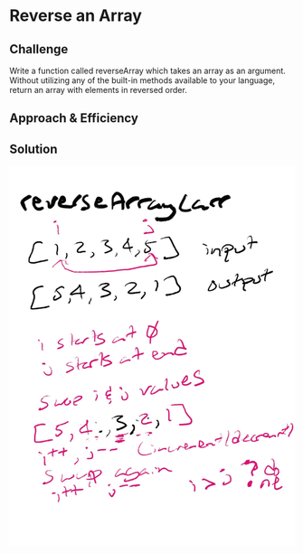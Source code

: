 # Reverse an Array

<!-- Short summary or background information -->

## Challenge

Write a function called reverseArray which takes an array as an argument. Without utilizing any of the built-in methods available to your language, return an array with elements in reversed order.

## Approach & Efficiency

<!-- What approach did you take? Why? What is the Big O space/time for this approach? -->

## Solution

![Solution](./assets/reverseArray.jpg)
